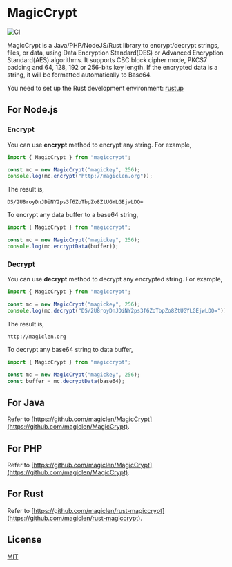 MagicCrypt
=================================

[![CI](https://github.com/magiclen/node-magiccrypt/actions/workflows/ci.yml/badge.svg)](https://github.com/magiclen/node-magiccrypt/actions/workflows/ci.yml)

MagicCrypt is a Java/PHP/NodeJS/Rust library to encrypt/decrypt strings, files, or data, using Data Encryption Standard(DES) or Advanced Encryption Standard(AES) algorithms. It supports CBC block cipher mode, PKCS7 padding and 64, 128, 192 or 256-bits key length. If the encrypted data is a string, it will be formatted automatically to Base64.

You need to set up the Rust development environment: [rustup](https://rustup.rs/)

## For Node.js

### Encrypt

You can use **encrypt** method to encrypt any string. For example,

```typescript
import { MagicCrypt } from "magiccrypt";

const mc = new MagicCrypt("magickey", 256);
console.log(mc.encrypt("http://magiclen.org"));
```

The result is,

    DS/2U8royDnJDiNY2ps3f6ZoTbpZo8ZtUGYLGEjwLDQ=

To encrypt any data buffer to a base64 string,

```typescript
import { MagicCrypt } from "magiccrypt";

const mc = new MagicCrypt("magickey", 256);
console.log(mc.encryptData(buffer));
```

### Decrypt

You can use **decrypt** method to decrypt any encrypted string. For example,

```typescript
import { MagicCrypt } from "magiccrypt";

const mc = new MagicCrypt("magickey", 256);
console.log(mc.decrypt("DS/2U8royDnJDiNY2ps3f6ZoTbpZo8ZtUGYLGEjwLDQ="));
```

The result is,

    http://magiclen.org

To decrypt any base64 string to data buffer,

```typescript
import { MagicCrypt } from "magiccrypt";

const mc = new MagicCrypt("magickey", 256);
const buffer = mc.decryptData(base64);
```

## For Java

Refer to [https://github.com/magiclen/MagicCrypt](https://github.com/magiclen/MagicCrypt).

## For PHP

Refer to [https://github.com/magiclen/MagicCrypt](https://github.com/magiclen/MagicCrypt).

## For Rust

Refer to [https://github.com/magiclen/rust-magiccrypt](https://github.com/magiclen/rust-magiccrypt).

## License

[MIT](LICENSE)
